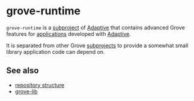 # grove-runtime

`grove-runtime` is a [subproject](def://) of [Adaptive](def://) that contains advanced Grove features
for [applications](def://) developed with [Adaptive](def://).

It is separated from other Grove [subprojects](def://) to provide a somewhat small library application
code can depend on.

## See also

- [repository structure](guide://)
- [grove-lib](def://)